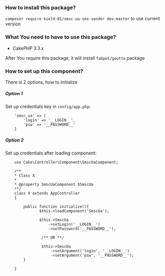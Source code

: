 ### How to install this package?
`composer require kield-01/smsc-ua-sms-sender dev-master` to use current version

### What You need to have to use this package?

-   CakePHP 3.3.x

After You require this package, it will install `fabpot/goutte` package

### How to set up this component?
There is 2 options, how to initialize

##### Option 1
Set up credentials key in `config/app.php`:

```
    'smsc_ua' => [
        'login' => '__LOGIN__',
        'psw' => '__PASSWORD__'
    ]
```

##### Option 2
Set up credentials after loading component:

```
    use Cake\Controller\Component\SmscUaComponent;

    /**
    * Class X
    *
    * @property SmscUaComponent $SmscUa
    **/
    class X extends AppController
    {
    
        public function initialize(){
               $this->loadComponent('SmscUa');
               
               $this->SmscUa
                   ->setLogin('__LOGIN__')
                   ->setPassword('__PASSWORD__');
                   
                /** OR **/
                
                $this->SmscUa
                    ->setArgument('login', '__LOGIN__')
                    ->setArgument('psw', '__PASSWORD__');
        }
        
    }
```